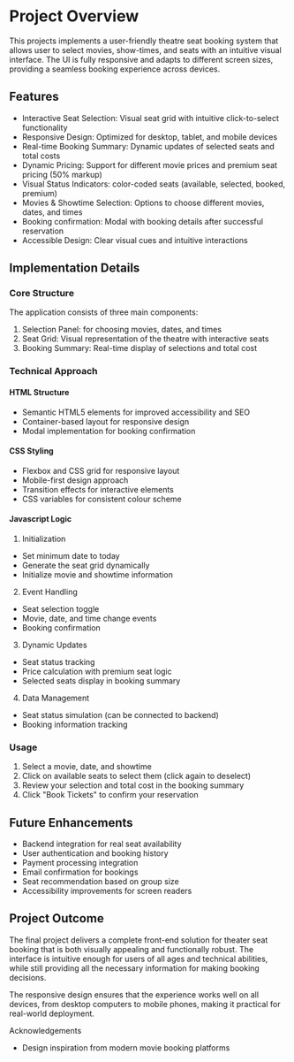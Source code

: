 # Project Overview
This projects implements a user-friendly theatre seat booking system that allows user to select movies, show-times, and seats with an intuitive visual interface. The UI is fully responsive and adapts to different screen sizes, providing a seamless booking experience across devices.

## Features
+ Interactive Seat Selection: Visual seat grid with intuitive click-to-select functionality
+ Responsive Design: Optimized for desktop, tablet, and mobile devices
+ Real-time Booking Summary: Dynamic updates of selected seats and total costs
+ Dynamic Pricing: Support for different movie prices and premium seat pricing (50% markup)
+ Visual Status Indicators: color-coded seats (available, selected, booked, premium)
+ Movies & Showtime Selection: Options to choose different movies, dates, and times
+ Booking confirmation: Modal with booking details after successful reservation
+ Accessible Design: Clear visual cues and intuitive interactions

## Implementation Details

### Core Structure
The application consists of three main components:
1. Selection Panel: for choosing movies, dates, and times
2. Seat Grid: Visual representation of the theatre with interactive seats
3. Booking Summary: Real-time display of selections and total cost

### Technical Approach

#### HTML Structure
+ Semantic HTML5 elements for improved accessibility and SEO 
+ Container-based layout for responsive design
+ Modal implementation for booking confirmation
#### CSS Styling
+ Flexbox and CSS grid for responsive layout
+  Mobile-first design approach
+ Transition effects for interactive elements
+ CSS variables for consistent colour scheme
#### Javascript Logic
1. Initialization
+ Set minimum date to today
+ Generate the seat grid dynamically
+ Initialize movie and showtime information
2. Event Handling
+ Seat selection toggle
+ Movie, date, and time change events
+ Booking confirmation
3. Dynamic Updates
+ Seat status tracking
+ Price calculation with premium seat logic
+ Selected seats display in booking summary
4. Data Management
+ Seat status simulation (can be connected to backend)
+ Booking information tracking

### Usage
1. Select a movie, date, and showtime
2. Click on available seats to select them (click again to deselect)
3. Review your selection and total cost in the booking summary
4. Click "Book Tickets" to confirm your reservation

## Future Enhancements
+ Backend integration for real seat availability
+ User authentication and booking history
+ Payment processing integration
+ Email confirmation for bookings
+ Seat recommendation based on group size
+ Accessibility improvements for screen readers

## Project Outcome
The final project delivers a complete front-end solution for theater seat booking that is both visually appealing and functionally robust. The interface is intuitive enough for users of all ages and technical abilities, while still providing all the necessary information for making booking decisions.

The responsive design ensures that the experience works well on all devices, from desktop computers to mobile phones, making it practical for real-world deployment.

Acknowledgements
+ Design inspiration from modern movie booking platforms